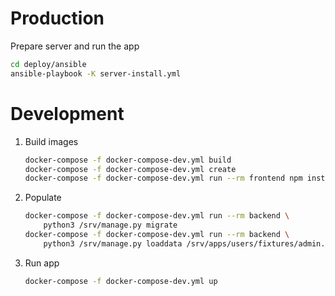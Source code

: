 # Production

Prepare server and run the app

```sh
cd deploy/ansible
ansible-playbook -K server-install.yml
```

# Development

1. Build images

    ```sh
    docker-compose -f docker-compose-dev.yml build
    docker-compose -f docker-compose-dev.yml create
    docker-compose -f docker-compose-dev.yml run --rm frontend npm install
    ```

2. Populate

    ```sh
    docker-compose -f docker-compose-dev.yml run --rm backend \
        python3 /srv/manage.py migrate
    docker-compose -f docker-compose-dev.yml run --rm backend \
        python3 /srv/manage.py loaddata /srv/apps/users/fixtures/admin.json
    ```

3. Run app

    ```sh
    docker-compose -f docker-compose-dev.yml up
    ```

